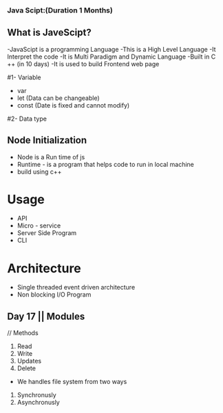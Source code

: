 ### Java Scipt:(Duration 1 Months)

## What is JaveScipt?
-JavaScipt is a programming Language
-This is a High Level Language
-It Interpret the code
-It is Multi Paradigm and Dynamic Language
-Built in C ++ (in 10 days)
-It is used to build Frontend web page

#1- Variable
- var
- let (Data can be changeable)
- const (Date is fixed and cannot modify)

#2- Data type







## Node Initialization 
- Node is a Run time of js
- Runtime - is a program that helps code to run in local machine
- build using c++

# Usage 
- API
- Micro - service
- Server Side Program
- CLI

# Architecture 
- Single threaded event driven architecture
- Non blocking I/O Program

## Day 17 || Modules
// Methods
1. Read
2. Write
3. Updates
4. Delete

- We handles file system from two ways
1. Synchronusly
2. Asynchronusly


